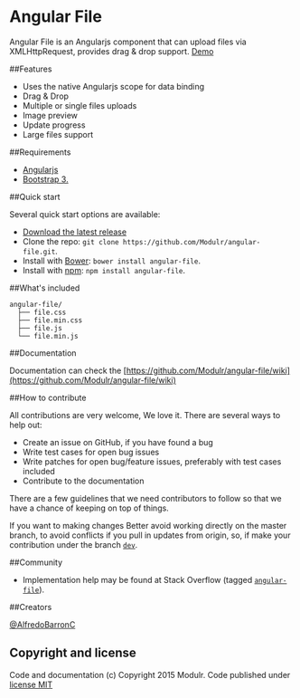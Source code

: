 # Angular File
Angular File is an Angularjs component that can upload files via XMLHttpRequest, provides drag & drop support. [Demo](https://github.com/Modulr/angular-file)

##Features

- Uses the native Angularjs scope for data binding
- Drag & Drop
- Multiple or single files uploads
- Image preview
- Update progress
- Large files support


##Requirements

- [Angularjs](https://angularjs.org/)
- [Bootstrap 3.](http://getbootstrap.com/)

##Quick start

Several quick start options are available:

- [Download the latest release](https://github.com/Modulr/angular-file/archive/master.zip)
- Clone the repo: `git clone https://github.com/Modulr/angular-file.git`.
- Install with [Bower](http://bower.io/): `bower install angular-file`.
- Install with [npm](https://www.npmjs.com): `npm install angular-file`.

##What's included

```
angular-file/
  ├── file.css
  ├── file.min.css
  ├── file.js
  └── file.min.js
```

##Documentation

Documentation can check the [https://github.com/Modulr/angular-file/wiki](https://github.com/Modulr/angular-file/wiki)

##How to contribute

All contributions are very welcome, We love it. There are several ways to help out:

- Create an issue on GitHub, if you have found a bug
- Write test cases for open bug issues
- Write patches for open bug/feature issues, preferably with test cases included
- Contribute to the documentation

There are a few guidelines that we need contributors to follow so that we have a chance of keeping on top of things.

If you want to making changes Better avoid working directly on the master branch, to avoid conflicts if you pull in updates from origin, so, if make your contribution under the branch [`dev`](https://github.com/Modulr/angular-file/tree/dev).

##Community

- Implementation help may be found at Stack Overflow (tagged [`angular-file`](http://stackoverflow.com/questions/tagged/angular-file)).

##Creators

[@AlfredoBarronC](https://twitter.com/AlfredoBarronC)

## Copyright and license

Code and documentation (c) Copyright 2015 Modulr. Code published under [license MIT](https://github.com/Modulr/angular-file/blob/dev/LICENSE)

